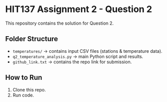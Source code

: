 # HIT137 Assignment 2 - Question 2

This repository contains the solution for Question 2.

## Folder Structure
- `temperatures/` → contains input CSV files (stations & temperature data).
- `q2_temperature_analysis.py` → main Python script and results.
- `github_link.txt` → contains the repo link for submission.

## How to Run
1. Clone this repo.
2. Run code.

